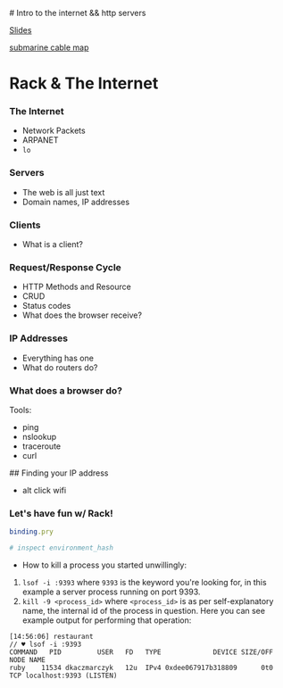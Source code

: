 # Intro to the internet && http servers

[Slides](https://docs.google.com/presentation/d/1IeRSIA6LKo-VjVGGoCppfWVlsDng2r9IYiqNlO8BnWI/edit#slide=id.p38)

[submarine cable map]("https://www.submarinecablemap.com/")

# Rack & The Internet

### The Internet
* Network Packets
* ARPANET
* `lo`

### Servers
* The web is all just text
* Domain names, IP addresses

### Clients
* What is a client?

### Request/Response Cycle
* HTTP Methods and Resource
* CRUD
* Status codes
* What does the browser receive?

### IP Addresses
* Everything has one
* What do routers do?

### What does a browser do?
Tools:
* ping
* nslookup
* traceroute
* curl

## Finding your IP address
* alt click wifi

### Let's have fun w/ Rack!

```ruby
binding.pry

# inspect environment_hash

```

* How to kill a process you started unwillingly:

1. `lsof -i :9393` where `9393` is the keyword you're looking for, in this example a server process running on port 9393.
2. `kill -9 <process_id>` where `<process_id>` is as per self-explanatory name, the internal id of the process in question. Here you can see example output for performing that operation:

```
[14:56:06] restaurant
// ♥ lsof -i :9393
COMMAND   PID         USER   FD   TYPE             DEVICE SIZE/OFF NODE NAME
ruby    11534 dkaczmarczyk   12u  IPv4 0xdee067917b318809      0t0  TCP localhost:9393 (LISTEN)

